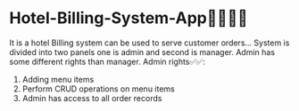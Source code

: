 # Hotel-Billing-System-App🏨🧾🧾💵
It is a hotel Billing system can be used to serve customer orders...
System is divided into two panels one is admin and second is manager.
Admin has some different rights than manager.
Admin rights✅✅:
1. Adding menu items
2. Perform CRUD operations on menu items
3. Admin has access to all order records


